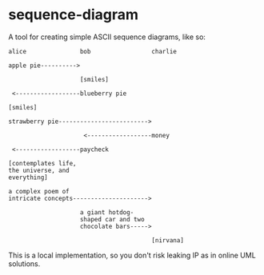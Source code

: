 # sequence-diagram
A tool for creating simple ASCII sequence diagrams, like so:

```
alice               bob                 charlie

apple pie---------->

                    [smiles]

 <------------------blueberry pie

[smiles]

strawberry pie------------------------->

                     <------------------money

 <------------------paycheck

[contemplates life,
the universe, and
everything]

a complex poem of
intricate concepts--------------------->

                    a giant hotdog-
                    shaped car and two
                    chocolate bars----->

                                        [nirvana]
```

This is a local implementation, so you don't risk leaking IP as in online UML solutions.
